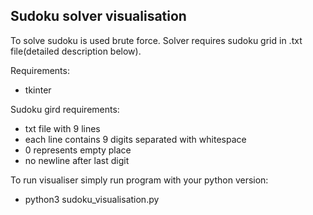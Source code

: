 Sudoku solver visualisation
-


To solve sudoku is used brute force. Solver requires sudoku grid in .txt file(detailed description below).

Requirements:
- tkinter


Sudoku gird requirements:
- txt file with 9 lines
- each line contains 9 digits separated with whitespace
- 0 represents empty place
- no newline after last digit


To run visualiser simply run program with your python version:
 - python3 sudoku_visualisation.py
 

